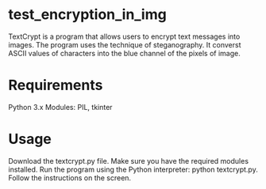 # test_encryption_in_img
TextCrypt is a program that allows users to encrypt text messages into images. 
The program uses the technique of steganography. 
It converst ASCII values of characters into the blue channel of the pixels of image.

# Requirements
Python 3.x
Modules: PIL, tkinter

# Usage
Download the textcrypt.py file.
Make sure you have the required modules installed.
Run the program using the Python interpreter: python textcrypt.py.
Follow the instructions on the screen.
